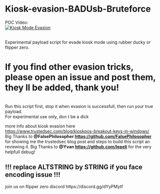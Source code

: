 # Kiosk-evasion-BADUsb-Bruteforce
POC Video:
<br>
[![Kiosk Mode Evasion](https://img.youtube.com/vi/fEbEJ2AoIP0/0.jpg)](https://www.youtube.com/watch?v=fEbEJ2AoIP0 "Kiosk mode bruteforce evasion")

<br>
Experimental payload script for evade kiosk mode using rubber ducky or flipper zero.<br>
<b><h1>If you find other evasion tricks, please open an issue and post them, they ll be added, thank you! </b></h1>
<br>
Run this script first, stop it when evasion is successfull, then run your true payload.<br>
For experimental use only, don t be a dick


more info about kiosk evasion here https://www.trustedsec.com/blog/kioskpos-breakout-keys-in-windows/ <br>
Big Thanks to <b>@FalsePhilosopher https://github.com/FalsePhilosopher</b> for showing me the trustedsec blog post and steps to build this script an reviewing it.
Big Thanks to <b>@Yvan https://github.com/lepeli</b> for the very helpfull debug! 
<h2>!!! replace ALTSTRING by STRING if you face encoding issue !!!</h2>
join us on flipper zero discord https://discord.gg/dYyPMytf

